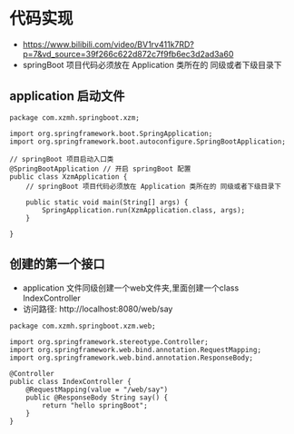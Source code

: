 # 代码实现
- https://www.bilibili.com/video/BV1rv411k7RD?p=7&vd_source=39f266c622d872c7f9fb6ec3d2ad3a60
- springBoot 项目代码必须放在 Application 类所在的 同级或者下级目录下

## application 启动文件
```
package com.xzmh.springboot.xzm;

import org.springframework.boot.SpringApplication;
import org.springframework.boot.autoconfigure.SpringBootApplication;

// springBoot 项目启动入口类
@SpringBootApplication // 开启 springBoot 配置
public class XzmApplication {
	// springBoot 项目代码必须放在 Application 类所在的 同级或者下级目录下

	public static void main(String[] args) {
		SpringApplication.run(XzmApplication.class, args);
	}

}
```

## 创建的第一个接口
- application 文件同级创建一个web文件夹,里面创建一个class  IndexController
- 访问路径: http://localhost:8080/web/say
```
package com.xzmh.springboot.xzm.web;

import org.springframework.stereotype.Controller;
import org.springframework.web.bind.annotation.RequestMapping;
import org.springframework.web.bind.annotation.ResponseBody;

@Controller
public class IndexController {
    @RequestMapping(value = "/web/say")
    public @ResponseBody String say() {
        return "hello springBoot";
    }
}

```